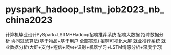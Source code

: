 # pyspark_hadoop_lstm_job2023_nb_china2023
计算机毕业设计PySpark+LSTM+Hadoop招聘推荐系统 招聘大数据 招聘数据分析 协同过滤算法(基于物品+基于用户 全部实现) 招聘可视化大屏 就业推荐系统 就业数据分析(大屏+支付+短信+爬虫+识别+机器学习+LSTM情感分析+深度学习)
